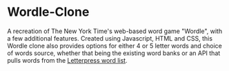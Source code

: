# Wordle-Clone
A recreation of The New York Time's web-based word game "Wordle", with a few additional features.
Created using Javascript, HTML and CSS, this Wordle clone also provides options for either 4 or 5 letter words and choice of words source, whether that being the existing word banks or an API that pulls words from the [Letterpress word list](https://github.com/lorenbrichter/Words).
